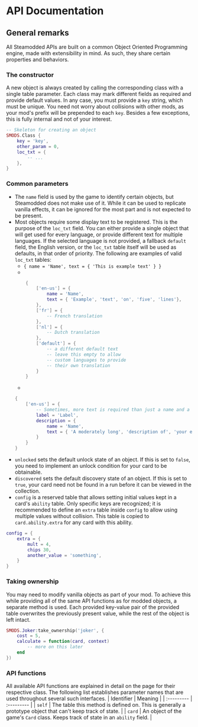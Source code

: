 # API Documentation
## General remarks
All Steamodded APIs are built on a common Object Oriented Programming engine, made with extensibility in mind. As such, they share certain properties and behaviors.
### The constructor
A new object is always created by calling the corresponding class with a single table parameter. Each class may mark different fields as required and provide default values. In any case, you must provide a `key` string, which must be unique. You need not worry about collisions with other mods, as your mod's prefix will be prepended to each `key`. Besides a few exceptions, this is fully internal and not of your interest.
```lua
-- Skeleton for creating an object
SMODS.Class {
	key = 'key',
	other_param = 0,
	loc_txt = {
		-- ...
	},
}
``` 

### Common parameters
- The `name` field is used by the game to identify certain objects, but Steamodded does not make use of it. While it can be used to replicate vanilla effects, it can be ignored for the most part and is not expected to be present.
- Most objects require some display text to be registered. This is the purpose of the `loc_txt` field. You can either provide a single object that will get used for every language, or provide different text for multiple languages. If the selected language is not provided, a fallback `default` field, the English version, or the `loc_txt` table itself will be used as defaults, in that order of priority. The following are examples of valid `loc_txt` tables:
	- `{ name = 'Name', text = { 'This is example text' } }`
	-
	```lua
		{
			['en-us'] = {
				name = 'Name',
				text = { 'Example', 'text', 'on', 'five', 'lines'},
			},
			['fr'] = {
				-- French translation
			},
			['nl'] = {
				-- Dutch translation
			},
			['default'] = {
				-- a different default text
				-- leave this empty to allow
				-- custom languages to provide
				-- their own translation
			}
		}
	```
	-
	```lua
	{
		['en-us'] = {
			-- Sometimes, more text is required than just a name and a description
			label = 'Label',
			description = {
				name = 'Name',
				text = { 'A moderately long', 'description of', 'your effect.' }
			}
		}
	}
	```
- `unlocked` sets the default unlock state of an object. If this is set to `false`, you need to implement an unlock condition for your card to be obtainable.
- `discovered` sets the default discovery state of an object. If this is set to `true`, your card need not be found in a run before it can be viewed in the collection.
- `config` is a reserved table that allows setting initial values kept in a card's `ability` table. Only specific keys are recognized; it is recommended to define an `extra` table inside `config` to allow using multiple values without collision. This table is copied to `card.ability.extra` for any card with this ability.
```lua
config = {
	extra = {
		mult = 4,
		chips 30,
		another_value = 'something',
	}
}
```
### Taking ownership
You may need to modify vanilla objects as part of your mod. To achieve this while providing all of the same API functions as for modded objects, a separate method is used. Each provided key-value pair of the provided table overwrites the previously present value, while the rest of the object is left intact.
```lua
SMODS.Joker:take_ownership('joker', {
	cost = 5,
	calculate = function(card, context)
		-- more on this later
	end
})
```

### API functions
All available API functions are explained in detail on the page for their respective class. The following list establishes parameter names that are used throughout several such interfaces.
| Identifier 	| Meaning 		|
| :--------- 	| :--------- 	|
| `self`		| The table this method is defined on. This is generally a prototype object that can't keep track of state. |
| `card`		| An object of the game's `Card` class. Keeps track of state in an `ability` field. |